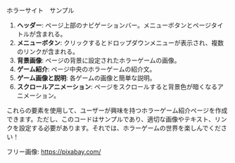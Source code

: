 ホラーサイト　サンプル

1. **ヘッダー**: ページ上部のナビゲーションバー。メニューボタンとページタイトルが含まれる。
2. **メニューボタン**: クリックするとドロップダウンメニューが表示され、複数のリンクが含まれる。
3. **背景画像**: ページの背景に設定されたホラーゲームの画像。
4. **ゲーム紹介**: ページ中央のホラーゲームの紹介文。
5. **ゲーム画像と説明**: 各ゲームの画像と簡単な説明。
6. **スクロールアニメーション**: ページをスクロールすると背景色が暗くなるアニメーション。

これらの要素を使用して、ユーザーが興味を持つホラーゲーム紹介ページを作成できます。ただし、このコードはサンプルであり、適切な画像やテキスト、リンクを設定する必要があります。それでは、ホラーゲームの世界を楽しんでください！

フリー画像: https://pixabay.com/
